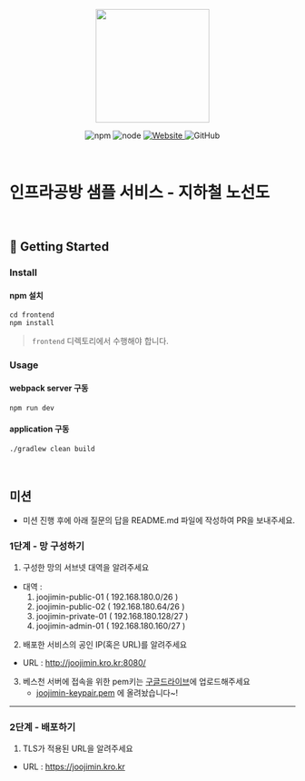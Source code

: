 <p align="center">
    <img width="200px;" src="https://raw.githubusercontent.com/woowacourse/atdd-subway-admin-frontend/master/images/main_logo.png"/>
</p>
<p align="center">
  <img alt="npm" src="https://img.shields.io/badge/npm-%3E%3D%205.5.0-blue">
  <img alt="node" src="https://img.shields.io/badge/node-%3E%3D%209.3.0-blue">
  <a href="https://edu.nextstep.camp/c/R89PYi5H" alt="nextstep atdd">
    <img alt="Website" src="https://img.shields.io/website?url=https%3A%2F%2Fedu.nextstep.camp%2Fc%2FR89PYi5H">
  </a>
  <img alt="GitHub" src="https://img.shields.io/github/license/next-step/atdd-subway-service">
</p>

<br>

# 인프라공방 샘플 서비스 - 지하철 노선도

<br>

## 🚀 Getting Started

### Install
#### npm 설치
```
cd frontend
npm install
```
> `frontend` 디렉토리에서 수행해야 합니다.

### Usage
#### webpack server 구동
```
npm run dev
```
#### application 구동
```
./gradlew clean build
```
<br>

## 미션

* 미션 진행 후에 아래 질문의 답을 README.md 파일에 작성하여 PR을 보내주세요.

### 1단계 - 망 구성하기
1. 구성한 망의 서브넷 대역을 알려주세요
- 대역 : 
    1. joojimin-public-01 ( 192.168.180.0/26 )
    2. joojimin-public-02 ( 192.168.180.64/26 )
    3. joojimin-private-01 ( 192.168.180.128/27 )
    4. joojimin-admin-01 ( 192.168.180.160/27 )

2. 배포한 서비스의 공인 IP(혹은 URL)를 알려주세요

- URL : http://joojimin.kro.kr:8080/

3. 베스천 서버에 접속을 위한 pem키는 [구글드라이브](https://drive.google.com/drive/folders/1dZiCUwNeH1LMglp8dyTqqsL1b2yBnzd1?usp=sharing)에 업로드해주세요
    * [joojimin-keypair.pem](https://drive.google.com/drive/folders/1_dP2lcgmhM6EkDlJFND6WxiSPH7z3JVn) 에 올려놨습니다~!

---

### 2단계 - 배포하기
1. TLS가 적용된 URL을 알려주세요

- URL : https://joojimin.kro.kr
